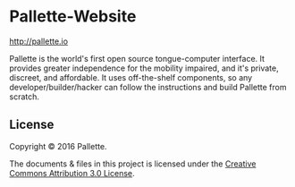 # Pallette-Website

http://pallette.io

Pallette is the world's first open source tongue-computer interface. It provides greater independence for the mobility impaired, and it's private, discreet, and affordable. It uses off-the-shelf components, so any developer/builder/hacker can follow the instructions and build Pallette from scratch.

## License

Copyright © 2016 Pallette.

The documents & files in this project is licensed under the [Creative Commons Attribution 3.0 License](https://creativecommons.org/licenses/by/3.0/).


